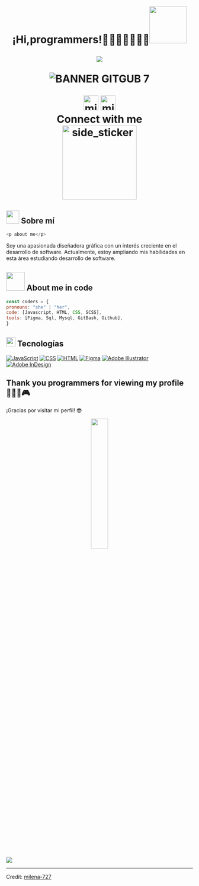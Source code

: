 <h1 align="center"><b>¡Hi,programmers!👩🏻‍💻🫶🏻🤟🏻</b><img src="https://media4.giphy.com/media/v1.Y2lkPTc5MGI3NjExamxlNWRjempjeGxhOG05NDAxa29oN2xrNW9ib2NraTJyMzNtNTJ5cyZlcD12MV9pbnRlcm5hbF9naWZfYnlfaWQmY3Q9cw/w1OBpBd7kJqHrJnJ13/giphy.gif" width="100">
<p align="center">
  <a href="https://github.com/DenverCoder1/readme-typing-svg"><img src="https://readme-typing-svg.herokuapp.com?font=Time+New+Roman&color=cyan&size=25&center=true&vCenter=true&width=600&height=100&lines=program;smile;enjoy;learn;always+be+yourself..&hearts;++"></a>
</p>

![BANNER GITGUB 7](https://github.com/user-attachments/assets/64ae8823-be5b-4326-866e-4ab4f5bf3f99)

<!--- Contacto -->

<div align="center">
  <!--- linkedIn -->
   <a href="https://www.linkedin.com/in/milenagc2794/" target="_blank" rel="noopener noreferrer"><img 
      src="https://img.icons8.com/?size=100&id=114445&format=png&color=000000"
      alt="milena gonzalez" width="40px"/></a>
  <!--- Instagram -->
   <a href="https://www.instagram.com/animel_ilustradora/" target="_blank" rel="noopener noreferrer"><img 
      src="https://img.icons8.com/?size=100&id=Xy10Jcu1L2Su&format=png&color=000000"
      alt="milena gonzalez" width="40px"/></a>
  <div align="center">
   <b align="center">Connect with me</b>
  </div>
</div>      

<!--- snake -->
<!--- Ghiphy -->
<img align="center" width=200px height=200px alt="side_sticker" src="https://media.giphy.com/media/TEnXkcsHrP4YedChhA/giphy.gif" />

## <img src="https://media.giphy.com/media/iY8CRBdQXODJSCERIr/giphy.gif" width="35"> <b> Sobre mí </b>
```js 
<p about me</p>
```
Soy una apasionada diseñadora gráfica con un interés creciente en el desarrollo de software. Actualmente, estoy ampliando mis habilidades en esta área estudiando desarrollo de software.

## <picture><img src = "https://github.com/7oSkaaa/7oSkaaa/blob/main/Images/about_me.gif?raw=true" width = 50px></picture> **About me in code**
```js
const coders = {
pronouns: "she" | "her",
code: [Javascript, HTML, CSS, SCSS],
tools: [Figma, Sql, Mysql, GitBash, Github],
}
```
## <img src="https://media2.giphy.com/media/QssGEmpkyEOhBCb7e1/giphy.gif?cid=ecf05e47a0n3gi1bfqntqmob8g9aid1oyj2wr3ds3mg700bl&rid=giphy.gif" width ="25"> <b>Tecnologías</b>
[![JavaScript](https://img.shields.io/badge/-JavaScript-yellow?style=flat&logo=javascript&logoColor=white)](https://www.javascript.com/)
[![CSS](https://img.shields.io/badge/-CSS-blue?style=flat&logo=css3&logoColor=white)](https://www.w3.org/Style/CSS/)
[![HTML](https://img.shields.io/badge/-HTML-orange?style=flat&logo=html5&logoColor=white)](https://html.spec.whatwg.org/)
[![Figma](https://img.shields.io/badge/-Figma-purple?style=flat&logo=figma&logoColor=white)](https://www.figma.com/)
[![Adobe Illustrator](https://img.shields.io/badge/adobe%20illustrator-%23FF9A00.svg?style=flat&logo=adobe%20illustrator&logoColor=white)](https://www.adobe.com/)
[![Adobe InDesign](https://img.shields.io/badge/Adobe%20InDesign-49021F?style=flat&logo=adobeindesign&logoColor=FF3366)](https://www.adobe.com/)
## **Thank you programmers for viewing my profile** 👩🏻‍💻🎮 
¡Gracias por visitar mi perfil! 😎

<p align="center">
  <img src="https://media4.giphy.com/media/v1.Y2lkPTc5MGI3NjExbXFtaHBuaWV4MW1oc3FlNzl1cGh5bHZ4NmNveXdpYWpwMXd6YmtwcCZlcD12MV9pbnRlcm5hbF9naWZfYnlfaWQmY3Q9cw/fuPvbg3qkZKJJeTI73/giphy.gif" width="30%">
</p>

<!--horizontal divider(gradiant)-->
<img src="https://user-images.githubusercontent.com/73097560/115834477-dbab4500-a447-11eb-908a-139a6edaec5c.gif">

----------------------------------------------------------------------
Credit: [milena-727](https://github.com/milena-727)

